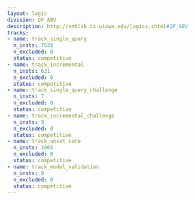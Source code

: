```yaml
---
layout: logic
division: QF_ABV
description: http://smtlib.cs.uiowa.edu/logics.shtml#QF_ABV
tracks:
- name: track_single_query
  n_insts: 7538
  n_excluded: 0
  status: competitive
- name: track_incremental
  n_insts: 631
  n_excluded: 0
  status: competitive
- name: track_single_query_challenge
  n_insts: 7
  n_excluded: 0
  status: competitive
- name: track_incremental_challenge
  n_insts: 9
  n_excluded: 0
  status: competitive
- name: track_unsat_core
  n_insts: 1865
  n_excluded: 0
  status: competitive
- name: track_model_validation
  n_insts: 0
  n_excluded: 0
  status: competitive
---
```


